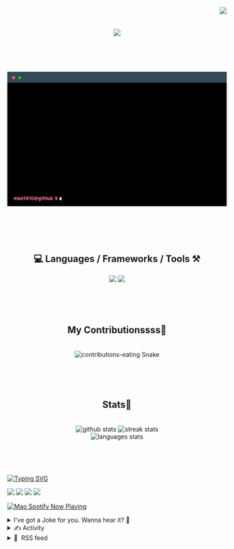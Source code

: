 <!-- VISITOR BADGE -->
<!-- https://github.com/hehuapei/visitor-badge -->

<img align="right" src="https://visitor-badge.laobi.icu/badge?page_id=mao1910.mao1910&left_color=%2379DAF9&right_color=%23FE6E96" />


<!-- TYPING SVG -->
<!-- https://github.com/DenverCoder1/readme-typing-svg -->

<h1 align="center">
    <img src="https://readme-typing-svg.herokuapp.com/?font=Righteous&size=35&center=true&vCenter=true&width=500&height=70&color=FE6E96&font=poppins&duration=5000&lines=Hi+There!+👋;+I'm+Mao!;" />
</h1>

<br/>

<!-- CODE/TERMINAL ABOUT ME -->
<h1 align="center">
<img src="./assets/terminal-5.gif" alt="Terminal" />
</h1>

<br/><br/><br/>


<!-- TECHNOLOGIES LOGOS -->
<!-- https://github.com/tandpfun/skill-icons -->

<h2 align="center">💻 Languages / Frameworks / Tools ⚒️</h2>
<div align="center">
    <img src="https://skillicons.dev/icons?i=javascript,typescript,angular,react,html,css,scss,bootstrap,cs,java,spring" />
    <img src="https://skillicons.dev/icons?i=flutter,firebase,supabase,mysql,git,github,gitlab,vscode,idea,maven,figma" />
</div>

<br/><br/><br/>


<!-- CONTRIBUTIONS SNAKE GAME -->
<!-- https://github.com/Platane/snk -->

<div align="center">
  <h2> My Contributionssss🐍 </h2>
  <br>
  <img alt="contributions-eating Snake" src="https://raw.githubusercontent.com/mao1910/mao1910/output/github-contribution-grid-snake.svg" />

  <!-- Four lines below suggested by Planate for Dark mode-->
  <picture>
  <source media="(prefers-color-scheme: dark)" srcset="github-snake-dark.svg" />
  <source media="(prefers-color-scheme: light)" srcset="github-snake.svg" />
  </picture>
  
  <br/><br/><br/>
</div>


<!-- GITHUB STATS -->
<!-- https://github.com/DenverCoder1/github-readme-streak-stats -->
<!-- https://github.com/anuraghazra/github-readme-stats -->
<!-- https://github-readme-stats-mao1910.vercel.app/ My own Vercel deployment-->

<h2 align="center"> Stats📝 </h2>
  <br>
<div align=center>
  <img width=429 src="https://github-readme-stats-mao1910.vercel.app/api?username=mao1910&count_private=true&show_icons=true&theme=dracula&rank_icon=github&hide=contribs&border_radius=10&border_color=79DAF9" alt="github stats"/>
  <img width=396 src="https://streak-stats.demolab.com/?user=mao1910&count_private=true&theme=dracula&currStreakNum=79DAF9&currStreakLabel=FE6E96&border_radius=10&border=79DAF9" alt="streak stats"/>
  <br/>
  <img src="https://github-readme-stats-mao1910.vercel.app/api/top-langs/?username=mao1910&layout=compact&theme=dracula&border_radius=10&size_weight=0.5&count_weight=0.5&border_color=79DAF9" alt="languages stats" />
</div>

<br/><br/><br/>


<!-- FOOTER -->
<!-- https://github.com/DenverCoder1/readme-typing-svg -->
<!-- https://readme-typing-svg.demolab.com/demo/ -->

<a href="https://git.io/typing-svg"><img src="https://readme-typing-svg.demolab.com?font=Poppins&pause=1000&color=FE6E96&width=535&lines=Thanks+for+dropping+by!;Feel+free+to+check+any+of+the+Socials+below+%F0%9F%91%87;Or+the+Joke+Of+The+Day+if+you're+down+for+a+giggle+%F0%9F%98%9D;Hope+to+see+you+again+%F0%9F%91%8A;Uh%3F+You're+still+here%3F;Well...+I'm+running+out+of+things+to+say...;Tell+you+what%2C+due+to+your+effort+and+perseverance%2C;I+shall+present+you+with+a+short+poem%3A;%22To+code%2C+or+not+to+code%2C+that+is+the+question%3A;Whether+'tis+nobler+in+the+IDE+to+debug;The+errors+and+issues+of+outrageous+software%2C;Or+to+take+up+the+keyboard+against+a+sea+of+bugs;And+by+coding%2C+end+them.%22;by+William+Shakespeare%2C+probably.+;Pretty+sure+that's+Hamlet's.;Alrighty%2C+this+has+been+fun.;But+I'll+restart+the+loop+now...+see+ya+soon!" alt="Typing SVG" /></a>


<!--  SOCIAL NETWORKS -->
<!-- https://github.com/alexandresanlim/Badges4-README.md-Profile -->

  <div> 
    <a href="https://www.linkedin.com/" target="_blank"><img src="https://img.shields.io/badge/-LinkedIn-%230077B5?style=for-the-badge&logo=linkedin&logoColor=white" target="_blank"></a> <!-- ADD LINKEDIN PROFILE -->
    <a href = "https://www.google.com"><img src="https://img.shields.io/badge/Portfolio-4285F4?style=for-the-badge&logo=Google-chrome&logoColor=white" target="_blank"></a> <!-- ADD PORTFOLIO WEBSITE -->
    <a href="https://discord.gg" target="_blank"><img src="https://img.shields.io/badge/Discord-7289DA?style=for-the-badge&logo=discord&logoColor=white" target="_blank"></a> <!-- ADD DISCORD -->
    <a href = "mao1910dev@gmail.com"><img src="https://img.shields.io/badge/Gmail-D14836?style=for-the-badge&logo=gmail&logoColor=white" target="_blank"></a>
  </div>


<!-- SPOTIFY PLAYING-->
<!-- https://github.com/novatorem/novatorem -->
<!-- https://spotify-now-playing-novatorem-git-main-mao1910.vercel.app/ My own Vercel deployment-->

[<img width=438px src="https://spotify-now-playing-git-main-mao1910.vercel.app//api/spotify/?border_color=FE6E96" alt="Mao Spotify Now Playing" />](https://open.spotify.com/user/31542et242zglhf42ydrtqgvuvde)


<!-- JOKE OF THE DAY -->
<!-- https://github.com/ABSphreak/readme-jokes -->
<!-- https://readme-jokes-git-master-mao1910.vercel.app/ My own Vercel deployment-->

<details>
<summary>I've got a Joke for you. Wanna hear it? 🙈</summary>

<br/>

 <tr>
 <td style="padding-top:4px"><img src = "https://readme-jokes-git-master-mao1910.vercel.app/api?&theme=dracula"></td>
 </tr>

</details>


<!-- ACTIVITY -->
<!-- https://github.com/jamesgeorge007/github-activity-readme -->


<details>
<summary>✍️ Activity</summary>

<br/>
<!-- START_SECTION:activity -->
<!--END_SECTION:activity-->

</details>


<!-- RSS FEED -->
<!-- https://github.com/gautamkrishnar/blog-post-workflow -->


<details>
<summary>📕 &nbsp;RSS feed</summary>

<br/>

<!-- BLOG-POST-LIST:START -->
 #### - [🐬Top 5 MySQL GUI Clients to Command MySQL⚡️](https://dev.to/bytebase/top-5-mysql-gui-clients-to-command-mysql-8lf) 
 <details><summary>Article</summary> <p>To interact with MySQL databases, it’s common to employ MySQL GUI clients. They enable users to visually view, create and modify database objects such as tables, rows, and columns. Some familiar features of MySQL GUI clients include SQL generator and export data, which makes designing, creating, and administering MySQL databases easier and more convenient. Here, we gathered 5 best MySQL GUI Clients on the market right now.</p>

<h3>
  
  
  The Official: MySQL Workbench
</h3>

<p><a href="https://www.mysql.com/products/workbench/">MySQL Workbench</a> is a free database design and model access tool for MySQL, meant for database architects, developers, and of course, DBAs. It is available on Windows, Linux, as well as MacOS. Since the official MySQL vendor offers it, it looks like it's going to be free and maintained for the foreseeable future.</p>

<p><a href="https://res.cloudinary.com/practicaldev/image/fetch/s--33G1BbQM--/c_limit%2Cf_auto%2Cfl_progressive%2Cq_auto%2Cw_800/https://dev-to-uploads.s3.amazonaws.com/uploads/articles/lgvs92n5sg49txtwfaia.png" class="article-body-image-wrapper"><img src="https://res.cloudinary.com/practicaldev/image/fetch/s--33G1BbQM--/c_limit%2Cf_auto%2Cfl_progressive%2Cq_auto%2Cw_800/https://dev-to-uploads.s3.amazonaws.com/uploads/articles/lgvs92n5sg49txtwfaia.png" alt="mysql-workbench" width="800" height="480"></a></p>

<h3>
  
  
  The Old School: phpMyAdmin
</h3>

<p>phpMyAdmin is a web-based interface to MySQL and MariaDB written in PHP that was first released back in 1998. It's open-source and free to use. For over 20 years, phpMyAdmin remains one of the most popular administration tools for MySQL databases, with a large community of users and contributors.</p>

<p>A range of features are available (managing databases, tables, users, permissions, etc) and can be performed via the user-friendly interface, you can also execute SQL queries directly. However, being web-based has pros and cons: phpMyAdmin is available on all the platforms with a web browser, yet it can be prone to security attacks such as SQL injection, so make sure to take proper precautionary measures.</p>

<p><a href="https://res.cloudinary.com/practicaldev/image/fetch/s--MIkjGHNo--/c_limit%2Cf_auto%2Cfl_progressive%2Cq_auto%2Cw_800/https://dev-to-uploads.s3.amazonaws.com/uploads/articles/gcp5bp0qt0v43bp338rx.png" class="article-body-image-wrapper"><img src="https://res.cloudinary.com/practicaldev/image/fetch/s--MIkjGHNo--/c_limit%2Cf_auto%2Cfl_progressive%2Cq_auto%2Cw_800/https://dev-to-uploads.s3.amazonaws.com/uploads/articles/gcp5bp0qt0v43bp338rx.png" alt="phpmyadmin" width="800" height="573"></a></p>

<h2>
  
  
  The Power Couple: Navicat &amp; DBeaver
</h2>

<h3>
  
  
  Navicat
</h3>

<p><a href="https://navicat.com/">Navicat</a>'s first release came in 2002 and back then, it was a simple application only available for MySQL on Windows. Now it's available on macOS and Linux, with a long list of compatible databases, including Redis, PostgreSQL, SQL Server, Oracle, MariaDB, SQLite, MongoDB, and a handful of cloud databases.</p>

<p>It is not open-source, nor does it have a free offering, you can only choose between the premium and lite (with a compact list of features and database support as compared to the premium versions.</p>

<p><a href="https://res.cloudinary.com/practicaldev/image/fetch/s--kD234wI5--/c_limit%2Cf_auto%2Cfl_progressive%2Cq_auto%2Cw_800/https://dev-to-uploads.s3.amazonaws.com/uploads/articles/8erdfn6bmsxau33zncs8.png" class="article-body-image-wrapper"><img src="https://res.cloudinary.com/practicaldev/image/fetch/s--kD234wI5--/c_limit%2Cf_auto%2Cfl_progressive%2Cq_auto%2Cw_800/https://dev-to-uploads.s3.amazonaws.com/uploads/articles/8erdfn6bmsxau33zncs8.png" alt="navicat" width="800" height="480"></a></p>

<h3>
  
  
  DBeaver
</h3>

<p>Unlike Navicat, which only offers commercial versions, <a href="https://dbeaver.io/">DBeaver</a> offers both open-source and commercial products. It started as a hobby project back in 2010 and was open-sourced for use in 2013. The OS version caters to most database management and administration needs, while the commercial version extends the capabilities with additional advanced features like reverse engineering, data modeling, collaboration tools, and tech support.</p>

<p><a href="https://res.cloudinary.com/practicaldev/image/fetch/s--sMFISfMT--/c_limit%2Cf_auto%2Cfl_progressive%2Cq_auto%2Cw_800/https://dev-to-uploads.s3.amazonaws.com/uploads/articles/4tge97avtmiu6s0e4jrc.png" class="article-body-image-wrapper"><img src="https://res.cloudinary.com/practicaldev/image/fetch/s--sMFISfMT--/c_limit%2Cf_auto%2Cfl_progressive%2Cq_auto%2Cw_800/https://dev-to-uploads.s3.amazonaws.com/uploads/articles/4tge97avtmiu6s0e4jrc.png" alt="dbeaver" width="800" height="433"></a></p>

<p>Currently, it supports 80+ databases (SQL, NoSQL, document-oriented, key-value, big data, cloud, you name it). DBeaver is a desktop client, if you prefer web-based tools, they also have CloudBeaver.</p>

<h3>
  
  
  The Starlet: TablePlus
</h3>

<p>Starting in 2017, <a href="https://tableplus.com/">TablePlus</a> is the newbie on the list, and its modern and simple UI reflects it. It supports most relational databases and some NoSQL ones. When they just started, they only supported macOS, but it is now available on Windows, Linux, and iOS (!). It is not open-source, but the roadmap is open and anyone can open an issue on their GitHub Issue Tracker. TablePlus has two plans: a free tier (has no limit on trial time) and a paid subscription model (license) with extended features.</p>

<p><a href="https://res.cloudinary.com/practicaldev/image/fetch/s--LbHuCqkc--/c_limit%2Cf_auto%2Cfl_progressive%2Cq_auto%2Cw_800/https://dev-to-uploads.s3.amazonaws.com/uploads/articles/pjlgqijg064w9d5lqeoe.png" class="article-body-image-wrapper"><img src="https://res.cloudinary.com/practicaldev/image/fetch/s--LbHuCqkc--/c_limit%2Cf_auto%2Cfl_progressive%2Cq_auto%2Cw_800/https://dev-to-uploads.s3.amazonaws.com/uploads/articles/pjlgqijg064w9d5lqeoe.png" alt="tableplus" width="800" height="541"></a></p>

<p>It's worth mentioning that DBngin, a tool to <a href="https://www.bytebase.com/blog/free-tools-to-start-local-database-on-mac/">spin up a local database server</a> (currently supports PostgreSQL, MySQL, and Redis) on your Mac, is also TablePlus' and is open-source. You can connect DBngin to TablePlus to visually manage your local databases.</p>

<h3>
  
  
  Bytebase
</h3>

<p>Any of the aforementioned provides a UI for users to operate on databases, a SQL Editor, and the ability to export data. On the other hand, if your organization needs are beyond those and demands an extra layer of control over database queries, changes, and admin actions, try out <a href="https://www.bytebase.com/">Bytebase</a>. </p>

<p><a href="https://res.cloudinary.com/practicaldev/image/fetch/s--Vn07wTII--/c_limit%2Cf_auto%2Cfl_progressive%2Cq_auto%2Cw_800/https://dev-to-uploads.s3.amazonaws.com/uploads/articles/g6ltowca2e2gji3h00hn.png" class="article-body-image-wrapper"><img src="https://res.cloudinary.com/practicaldev/image/fetch/s--Vn07wTII--/c_limit%2Cf_auto%2Cfl_progressive%2Cq_auto%2Cw_800/https://dev-to-uploads.s3.amazonaws.com/uploads/articles/g6ltowca2e2gji3h00hn.png" alt="bytebase" width="800" height="609"></a></p>

<p>Bytebase is an <a href="https://github.com/bytebase/bytebase">open-source</a> Database DevOps and CI/CD tool for teams, designed to centralize the control and secure your organization’s most valuable asset, the database data.</p>

<p><a href="https://res.cloudinary.com/practicaldev/image/fetch/s--PaGP0e_E--/c_limit%2Cf_auto%2Cfl_progressive%2Cq_66%2Cw_800/https://dev-to-uploads.s3.amazonaws.com/uploads/articles/nyepzl0wh9tulvpsrf4w.gif" class="article-body-image-wrapper"><img src="https://res.cloudinary.com/practicaldev/image/fetch/s--PaGP0e_E--/c_limit%2Cf_auto%2Cfl_progressive%2Cq_66%2Cw_800/https://dev-to-uploads.s3.amazonaws.com/uploads/articles/nyepzl0wh9tulvpsrf4w.gif" alt="wink" width="498" height="498"></a></p>

<h3>
  
  
  Final Thoughts
</h3>

<p>MySQL GUI Clients can be used to help you manage databases with more confidence. However, the best-fit tool depends on your level of familiarity with MySQL, and what you need to accomplish in the tool.</p>

 </details> 
 <hr /> 

 #### - [Weekly AI News and Discussion Thread](https://dev.to/ai-pulse/weekly-ai-news-and-discussion-thread-5458) 
 <details><summary>Article</summary> <p>Stay up-to-date on AI trends and connect in our weekly open thread.</p>

 </details> 
 <hr /> 

 #### - [Who Has a Positive Opinion of You?](https://dev.to/devteam/who-has-a-positive-opinion-of-you-305j) 
 <details><summary>Article</summary> <p><em>Welcome to Code Chatter, your go-to series for conversational coding insights. What makes this series of questions different from all the others? Well, truth be told, not much, but they're still thought-provoking and fun. Join us as we explore the coding world, one witty question at a time.</em></p>

<blockquote>
<p>If you had to describe yourself through the eyes of someone who thinks highly of you, what would they say about you as a coder?</p>
</blockquote>

<p>Follow the DEVteam for more discussions and online camaraderie!</p>


<div class="ltag__user ltag__user__id__1">
  <a href="/devteam" class="ltag__user__link profile-image-link">
    <div class="ltag__user__pic">
      <img src="https://res.cloudinary.com/practicaldev/image/fetch/s--vzeA_jD8--/c_limit%2Cf_auto%2Cfl_progressive%2Cq_auto%2Cw_800/https://res.cloudinary.com/practicaldev/image/fetch/s--CMkjYEfB--/c_fill%2Cf_auto%2Cfl_progressive%2Ch_150%2Cq_auto%2Cw_150/https://dev-to-uploads.s3.amazonaws.com/uploads/organization/profile_image/1/9a7650bd-c94f-4330-b5af-ef29fbec1a39.jpg" alt="devteam image">
    </div>
  </a>
  <div class="ltag__user__content">
    <h2>
      <a href="/devteam" class="ltag__user__link">The DEV Team</a>
      Follow
    </h2>
    <div class="ltag__user__summary">
      <a href="/devteam" class="ltag__user__link">
        The team behind this very platform. 😄
      </a>
    </div>
  </div>
</div>
 

 </details> 
 <hr /> 

 #### - [Leveling Up in OR: Excel Solver vs. Python](https://dev.to/balagmadhu/leveling-up-in-or-excel-solver-vs-python-388j) 
 <details><summary>Article</summary> <p><strong>Intro</strong>:<br>
Operations Research, often referred to as OR, is a dynamic field at the intersection of mathematics, science, and decision-making. It was born out of the necessity to solve real-world problems during World War II, where military strategists needed better ways to allocate resources, plan logistics, and optimize their operations for maximum impact. Optimization is branch which is to  succeed with decision making in real-time, navigating through a maze of choices and constraints. Optimization in OR is like having a superpower that helps organizations make decisions that minimize costs, maximize profits, reduce waste, and streamline operations</p>

<p><strong>Real - world Concepts</strong>:<br>
The series <a href="https://dev.to/balagmadhu/series/23887">Optimization Simplified</a> we explored some of the real world examples. These real-world examples illustrate how optimization techniques play a crucial role in improving efficiency, reducing costs, and making informed decisions across various industries and sectors. They demonstrate the versatility and applicability of optimization in solving complex problems efficiently.</p>

<p><strong>Considerations for Excel Solver</strong>:<br>
Excel Solver is a powerful tool for solving a wide range of optimization problems, particularly those that are relatively small to medium in size and don't require highly specialized algorithms. Solver proves most effective when you can decompose the larger problem into smaller components, allowing you to utilize Solver to prototype and establish the value proposition for a systemic solution.<br>
<em>Constraints with Solver</em>:<br>
1) The standard Microsoft Excel Solver has a limit of 200 decision variables<br>
2) Problems that involve both discrete (integer) and continuous decision variables, combined with nonlinear constraints, can be challenging <br>
3) Not suited for extremely complex optimization problems, especially those with a large number of decision variables and constraints. Would have performance impact due to memory and processing constraints<br>
Excel is set by default to use all cores it can. But it also depends on how your code and functions are written. But ifnot then enable in advance options<br>
<a href="https://res.cloudinary.com/practicaldev/image/fetch/s--6RqfWoPA--/c_limit%2Cf_auto%2Cfl_progressive%2Cq_auto%2Cw_800/https://dev-to-uploads.s3.amazonaws.com/uploads/articles/5ki8tgv5yadztsmx0ose.png" class="article-body-image-wrapper"><img src="https://res.cloudinary.com/practicaldev/image/fetch/s--6RqfWoPA--/c_limit%2Cf_auto%2Cfl_progressive%2Cq_auto%2Cw_800/https://dev-to-uploads.s3.amazonaws.com/uploads/articles/5ki8tgv5yadztsmx0ose.png" alt="Image description" width="800" height="356"></a></p>

<p><strong>Showdown - Excel Solver vs. Python</strong>: </p>

<div class="table-wrapper-paragraph"><table>
<thead>
<tr>
<th>Criterion</th>
<th>Excel Solver</th>
<th>Python</th>
</tr>
</thead>
<tbody>
<tr>
<td>Skillset   needed</td>
<td>Low Code</td>
<td>Pro Code</td>
</tr>
<tr>
<td>Community   and Support</td>
<td>Medium</td>
<td>High (lots of literature but every implementation need a design approach)</td>
</tr>
<tr>
<td>Documentation</td>
<td>Medium</td>
<td>Mid</td>
</tr>
<tr>
<td>Security</td>
<td>N/A</td>
<td>Need to Engineer the solution</td>
</tr>
<tr>
<td>Scalability</td>
<td>Low</td>
<td>Medium to High depending on the type of solver you choose</td>
</tr>
<tr>
<td>Solution   Quality</td>
<td>Low</td>
<td>High</td>
</tr>
<tr>
<td>Licensing</td>
<td>Free</td>
<td>Depends on type of solver. Have free solvers as well</td>
</tr>
<tr>
<td>Performance</td>
<td>Low</td>
<td>Depends on type of solver. Medium performance If open version solvers   used</td>
</tr>
</tbody>
</table></div>

<p><strong>Inference from the series</strong>: <br>
Ultimately, the choice between Excel Solver and Python programming should align with the specific requirements and characteristics of your optimization project. Evaluating factors like complexity, problem size, customization needs, and integration capabilities will help you make an informed decision.</p>

 </details> 
 <hr /> 

 #### - [Generating Thumbnails from Videos using ApyHub’s API](https://dev.to/apyhub/generating-thumbnails-from-videos-using-apyhubs-api-p3k) 
 <details><summary>Article</summary> <p>As we have discussed in <a href="https://apyhub.com/blog/video-thumbnails-for-seo">previous articles</a>, video thumbnails have a lot of benefits and possible uses, including:</p>

<p>enhanced visual appeal, improved user experience, and of course a boost in brand identity and recognition. In this tutorial, we will go a bit more technical - focusing on the <a href="https://apyhub.com/utility/video-thumbnail">ApyHub video thumbnail</a> generator API.</p>

<p>No worries, this will be extremely simple and detailed. We will go slow and step by step, guiding you through every little detail. We will cover the API's core functionalities, including how to request thumbnails from videos using simple HTTP requests.</p>

<p>Moreover, we will show something cool: How to customize thumbnail dimensions and extract thumbnails from various time points within a video. Finally we will show how to seamlessly implement the generated thumbnails into your applications or websites</p>

<p>First things first - We'll start by importing packages and walk you through the process to execute the file using the Node.js command.</p>

<h3>
  
  
  <strong>Step 1: Set up the project</strong>
</h3>

<p>Create a new directory for your project and navigate to it using the terminal<br>
</p>

<div class="highlight js-code-highlight">
<pre class="highlight jsx"><code><span class="nx">mkdir</span> <span class="nx">video</span><span class="o">-</span><span class="nx">thumbnail</span><span class="o">-</span><span class="nx">api</span><span class="o">-</span><span class="nx">nodejs</span>
<span class="nx">cd</span> <span class="nx">video</span><span class="o">-</span><span class="nx">thumbnail</span><span class="o">-</span><span class="nx">api</span><span class="o">-</span><span class="nx">nodejs</span>
</code></pre>

</div>



<h3>
  
  
  Step 2: Initialize Node.js Project
</h3>

<p>Initialize a Node.js project by running the following command. This will create a package.json file.<br>
</p>

<div class="highlight js-code-highlight">
<pre class="highlight jsx"><code><span class="nx">npm</span> <span class="nx">init</span> <span class="o">-</span><span class="nx">y</span>
</code></pre>

</div>



<h3>
  
  
  Step 3: Install Required Packages
</h3>

<p>Install the required packages: Axios for making HTTP requests and form-data for handling multipart/form-data.<br>
</p>

<div class="highlight js-code-highlight">
<pre class="highlight jsx"><code><span class="nx">npm</span> <span class="nx">install</span> <span class="nx">axios</span> <span class="nx">form</span><span class="o">-</span><span class="nx">data</span> <span class="nx">fs</span>
</code></pre>

</div>



<p>Once we run <code>npm install</code> in the terminal, the command triggers the installation of the specified dependencies listed in the project's package.json file. The following dependencies are commonly installed.</p>

<p><strong>axios:</strong> A popular HTTP client library for making HTTP requests in Node.js. It simplifies the process of sending HTTP requests and handling responses. In this case, axios is used to make a POST request to the Video Watermarking API, sending the video URL and watermark image URL.</p>

<p><strong>form-data:</strong> form-data is a JavaScript library that provides a way to create and handle multipart/form-data requests. It allows you to easily construct and send HTTP requests that contain files or other binary data. This library is often used in conjunction with axios or other HTTP client libraries to send form-based requests with files attached.</p>

<p><strong>fs (File System)</strong>: A built-in module in Node.js that provides functionalities for working with the file system. In this context, fs is used to create a write stream and save the watermarked video file. The createWriteStream function allows you to write the response data from the API request directly to a file on the local file system.</p>

<h3>
  
  
  Step 4: Create Your Integration Script
</h3>

<p>Create a file named <strong>generateThumbnail.js</strong> in your project directory.<br>
</p>

<div class="highlight js-code-highlight">
<pre class="highlight jsx"><code><span class="c1">// Import required packages</span>
<span class="kd">const</span> <span class="nx">axios</span> <span class="o">=</span> <span class="nx">require</span><span class="p">(</span><span class="dl">'</span><span class="s1">axios</span><span class="dl">'</span><span class="p">);</span>
<span class="kd">const</span> <span class="nx">FormData</span> <span class="o">=</span> <span class="nx">require</span><span class="p">(</span><span class="dl">'</span><span class="s1">form-data</span><span class="dl">'</span><span class="p">);</span>
<span class="kd">const</span> <span class="nx">fs</span> <span class="o">=</span> <span class="nx">require</span><span class="p">(</span><span class="dl">'</span><span class="s1">fs</span><span class="dl">'</span><span class="p">);</span>

<span class="c1">// API endpoint URL</span>
<span class="kd">const</span> <span class="nx">apiUrl</span> <span class="o">=</span> <span class="dl">'</span><span class="s1">https://api.apyhub.com/generate/video-thumbnail/file</span><span class="dl">'</span><span class="p">;</span>

<span class="c1">// Replace 'YOUR_APY_TOKEN' with your actual API token</span>
<span class="kd">const</span> <span class="nx">apyToken</span> <span class="o">=</span> <span class="dl">'</span><span class="s1">YOUR_APY_TOKEN</span><span class="dl">'</span><span class="p">;</span>

<span class="c1">// Define the file path and details</span>
<span class="kd">const</span> <span class="nx">videoFilePath</span> <span class="o">=</span> <span class="dl">'</span><span class="s1">/path_to_file</span><span class="dl">'</span><span class="p">;</span>
<span class="kd">const</span> <span class="nx">outputFileName</span> <span class="o">=</span> <span class="dl">'</span><span class="s1">PROVIDE_THE_OUTPUT_FILE_NAME</span><span class="dl">'</span><span class="p">;</span>
<span class="kd">const</span> <span class="nx">startTime</span> <span class="o">=</span> <span class="dl">'</span><span class="s1">0</span><span class="dl">'</span><span class="p">;</span>
<span class="kd">const</span> <span class="nx">duration</span> <span class="o">=</span> <span class="dl">'</span><span class="s1">2</span><span class="dl">'</span><span class="p">;</span>
<span class="kd">const</span> <span class="nx">size</span> <span class="o">=</span> <span class="dl">'</span><span class="s1">400x300</span><span class="dl">'</span><span class="p">;</span>

<span class="k">async</span> <span class="kd">function</span> <span class="nx">generateThumbnail</span><span class="p">()</span> <span class="p">{</span>
  <span class="k">try</span> <span class="p">{</span>
    <span class="c1">// Create form data</span>
    <span class="kd">const</span> <span class="nx">form</span> <span class="o">=</span> <span class="k">new</span> <span class="nx">FormData</span><span class="p">();</span>
    <span class="nx">form</span><span class="p">.</span><span class="nx">append</span><span class="p">(</span><span class="dl">'</span><span class="s1">video</span><span class="dl">'</span><span class="p">,</span> <span class="nx">fs</span><span class="p">.</span><span class="nx">createReadStream</span><span class="p">(</span><span class="nx">videoFilePath</span><span class="p">));</span>
    <span class="nx">form</span><span class="p">.</span><span class="nx">append</span><span class="p">(</span><span class="dl">'</span><span class="s1">start_time</span><span class="dl">'</span><span class="p">,</span> <span class="nx">startTime</span><span class="p">);</span>
    <span class="nx">form</span><span class="p">.</span><span class="nx">append</span><span class="p">(</span><span class="dl">'</span><span class="s1">duration</span><span class="dl">'</span><span class="p">,</span> <span class="nx">duration</span><span class="p">);</span>
    <span class="nx">form</span><span class="p">.</span><span class="nx">append</span><span class="p">(</span><span class="dl">'</span><span class="s1">size</span><span class="dl">'</span><span class="p">,</span> <span class="nx">size</span><span class="p">);</span>

    <span class="c1">// Set headers</span>
    <span class="nx">form</span><span class="p">.</span><span class="nx">append</span><span class="p">(</span><span class="dl">'</span><span class="s1">apy-token</span><span class="dl">'</span><span class="p">,</span> <span class="nx">apiToken</span><span class="p">);</span>

    <span class="c1">// Make POST request</span>
    <span class="kd">const</span> <span class="nx">response</span> <span class="o">=</span> <span class="k">await</span> <span class="nx">axios</span><span class="p">.</span><span class="nx">post</span><span class="p">(</span><span class="nx">apiUrl</span><span class="p">,</span> <span class="nx">form</span><span class="p">,</span> <span class="p">{</span>
      <span class="na">headers</span><span class="p">:</span> <span class="p">{</span>
        <span class="nx">form</span><span class="p">.</span><span class="nx">getHeaders</span><span class="p">(),</span>
      <span class="p">},</span>
      <span class="na">params</span><span class="p">:</span> <span class="p">{</span>
        <span class="na">output</span><span class="p">:</span> <span class="nx">outputFileName</span><span class="p">,</span>
      <span class="p">},</span>
    <span class="p">});</span>

    <span class="nx">console</span><span class="p">.</span><span class="nx">log</span><span class="p">(</span><span class="dl">'</span><span class="s1">Thumbnail generation response:</span><span class="dl">'</span><span class="p">,</span> <span class="nx">response</span><span class="p">.</span><span class="nx">data</span><span class="p">);</span>
  <span class="p">}</span> <span class="k">catch</span> <span class="p">(</span><span class="nx">error</span><span class="p">)</span> <span class="p">{</span>
    <span class="nx">console</span><span class="p">.</span><span class="nx">error</span><span class="p">(</span><span class="dl">'</span><span class="s1">Error generating thumbnail:</span><span class="dl">'</span><span class="p">,</span> <span class="nx">error</span><span class="p">.</span><span class="nx">message</span><span class="p">);</span>
  <span class="p">}</span>
<span class="p">}</span>

<span class="c1">// Call the function to generate the thumbnail</span>
<span class="nx">generateThumbnail</span><span class="p">();</span>
</code></pre>

</div>



<p><strong>Step 5: Execute the Script</strong></p>

<p>Execute the script using the Node.js command.<br>
</p>

<div class="highlight js-code-highlight">
<pre class="highlight jsx"><code><span class="nx">node</span> <span class="nx">generateThumbnail</span><span class="p">.</span><span class="nx">js</span>
</code></pre>

</div>



<p>That's it! It wasn't so difficult right? We have now successfully integrated the <a href="https://apyhub.com/utility/video-thumbnail">Video Thumbnail API</a> using Node.js!</p>

<p>Using this service, we can generate video thumbnails from literally any part of a video file or URL (e.g. youtube). This way, we automate extracting thumbnails from videos , allowing for efficient and consistent extraction of thumbnails without the need of any manual work. This can save both time and resources for all businesses and content creators. </p>

<p>The <a href="https://apyhub.com/utility/video-thumbnail">ApyHub Video Thumbnail API</a> can also be integrated into existing workflows and platforms, making it easy to incorporate thumbnail extraction into existing processes.<br>
Good luck with using the API. Looking forward to any feedback on <a href="https://discord.gg/KcjnPHef7p">discord</a>.</p>

 </details> 
 <hr /> 
<!-- BLOG-POST-LIST:END -->
</table>
</details>


<!-- TODO
Change the 3stats boxes around, possibly two on top and one on bottom
Fix RSSfeed
Fix Spotify Playlists
Fix Socials [Portfolio, Discord, Linkedin]
In the future, add Public Repositories of Selected Projects
-->

